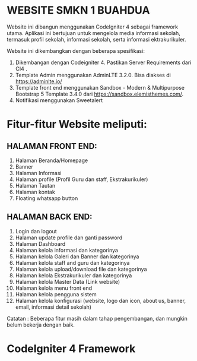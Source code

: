# WEBSITE SMKN 1 BUAHDUA

Website ini dibangun menggunakan CodeIgniter 4 sebagai framework utama. Aplikasi ini bertujuan untuk mengelola media informasi sekolah, termasuk profil sekolah, informasi sekolah, serta informasi ektrakurikuler.

Website ini dikembangkan dengan beberapa spesifikasi:

1. Dikembangan dengan Codeigniter 4. Pastikan Server Requirements dari CI4 .
2. Template Admin menggunakan AdminLTE 3.2.0. Bisa diakses di https://adminlte.io/
3. Template front end menggunakan Sandbox - Modern & Multipurpose Bootstrap 5 Template 3.4.0 dari https://sandbox.elemisthemes.com/.
4. Notifikasi menggunakan Sweetalert

# Fitur-fitur Website meliputi:

## HALAMAN FRONT END:

1. Halaman Beranda/Homepage
2. Banner
3. Halaman Informasi
4. Halaman profile (Profil Guru dan staff, Ekstrakurikuler)
5. Halaman Tautan
6. Halaman kontak
7. Floating whatsapp button

## HALAMAN BACK END:

1. Login dan logout
2. Halaman update profile dan ganti password
3. Halaman Dashboard
4. Halaman kelola informasi dan kategorinya
5. Halaman kelola Galeri dan Banner dan kategorinya
6. Halaman kelola staff and guru dan kategorinya
7. Halaman kelola upload/download file dan kategorinya
8. Halaman kelola Ekstrakurikuler dan kategorinya
9. Halaman kelola Master Data (Link website)
10. Halaman kelola menu front end
11. Halaman kelola pengguna sistem
12. Halaman kelola konfigurasi (website, logo dan icon, about us, banner, email, informasi detail sekolah)

Catatan : Beberapa fitur masih dalam tahap pengembangan, dan mungkin belum bekerja dengan baik.

# CodeIgniter 4 Framework

